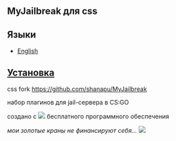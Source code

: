 ## MyJailbreak для css

## Языки
 - [English](https://github.com/shanapu/MyJailbreak-CSS/blob/master/README.md)
 
## [Установка](https://github.com/shanapu/MyJailbreak-CSS/blob/master/install_ru.txt)
  
  css fork https://github.com/shanapu/MyJailbreak
  
  набор плагинов для jail-сервера в CS:GO
  
создано с ![](http://shanapu.de/githearth-small.png) бесплатного программного обеспечения
  
*мои золотые краны не финансируют себя...* [ ![](http://shanapu.de/donate.gif)](https://www.paypal.com/cgi-bin/webscr?cmd=_s-xclick&hosted_button_id=QT8TVRSYWP53J)




